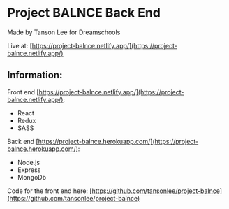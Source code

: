 # Project BALNCE Back End

Made by Tanson Lee for Dreamschools

Live at: [https://project-balnce.netlify.app/](https://project-balnce.netlify.app/)

## Information:

Front end [https://project-balnce.netlify.app/](https://project-balnce.netlify.app/):

-   React
-   Redux
-   SASS

Back end [https://project-balnce.herokuapp.com/](https://project-balnce.herokuapp.com/):

-   Node.js
-   Express
-   MongoDb

Code for the front end here: [https://github.com/tansonlee/project-balnce](https://github.com/tansonlee/project-balnce)
